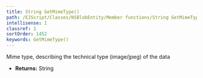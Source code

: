 ```yaml
---
title: String GetMimeType()
path: /EJScript/Classes/NSBlobEntity/Member functions/String GetMimeType()
intellisense: 1
classref: 1
sortOrder: 1452
keywords: GetMimeType()
---
```



Mime type, describing the technical type (image/jpeg) of the data



* **Returns:** String


